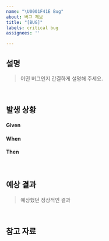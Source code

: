 ```yaml
---
name: "\U0001F41E Bug"
about: 버그 제보
title: "[BUG]"
labels: critical bug
assignees: ''

---
```


## 설명
> 어떤 버그인지 간결하게 설명해 주세요.

<br/>

## 발생 상황
#### Given

#### When

#### Then

<br/>

## 예상 결과
> 예상했던 정상적인 결과

<br/>

## 참고 자료
